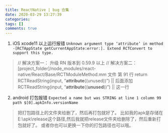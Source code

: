```yaml
---
title: ReactNative | bug 合集
date: 2020-03-29 13:27:39
categories:
tags: []
comments: true
---
```


1. iOS xcode11 以上运行报错 `Unknown argument type ‘attribute’ in method -[RCTAppState getCurrentAppState:error:]. Extend RCTConvert to support this type.`

> // 解决方案一： 升级 RN 版本到 0.59.9 以上
> // 解决方案二： [project_folder]/node_modules/react-native/React/Base/RCTModuleMethod.mm 文件 第 91 行 return RCTReadString(input, “**attribute**((unused))”) || 后面添加
> RCTReadString(input, “**attribute**((**unused**))”) || 这一行

2. android 打包报错 `Expected a name but was STRING at line 1 column 99 path $[0].apkInfo.versionName`
>把打包路径上的文件夹给删了，然后再打包就好了。
比如我的apk是存储在E:\apk\release这个路径,然后我就把release文件夹给删除了，然后重新打包就好了。
或者你也可以更换一下你的打包路径也可以哦。